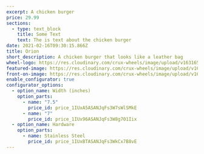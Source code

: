 ```yaml
---
excerpt: A chicken burger
price: 29.99
sections:
  - type: text_block
    title: Some Text
    text: The is text about the chicken burger
date: 2021-02-16T09:30:15.866Z
title: Orion
short_description: A chicken burger that looks like a leather bag
wheel-logo: https://res.cloudinary.com/crux-wheels/image/upload/v1631650248/Wheel%20Logos/ORION_adweku.svg
featured-image: https://res.cloudinary.com/crux-wheels/image/upload/v1628192831/PNG%20standard%20wheel%20renders/orion_4_angle_y1kkas.png
front-on-image: https://res.cloudinary.com/crux-wheels/image/upload/v1628192829/PNG%20standard%20wheel%20renders/orion_4_ot89wv.png
enable_configurator: true
configurator_options:
  - option_name: Width (inches)
    option_parts:
      - name: "7.5"
        price_id: price_1IUxA5ASANJqFs3W7sWlSMkE
      - name: "7"
        price_id: price_1IUx96ASANJqFs3W8g701Iix
  - option_name: Hardware
    option_parts:
      - name: Stainless Steel
        price_id: price_1IUxBTASANJqFs3WkCx7B8vE
---
```

